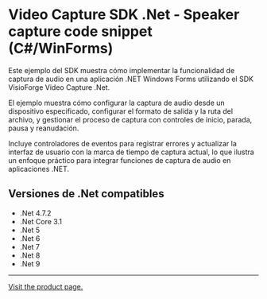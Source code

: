 ﻿# Video Capture SDK .Net - Speaker capture code snippet (C#/WinForms)

Este ejemplo del SDK muestra cómo implementar la funcionalidad de captura de audio en una aplicación .NET Windows Forms utilizando el SDK VisioForge Video Capture .Net.

El ejemplo muestra cómo configurar la captura de audio desde un dispositivo especificado, configurar el formato de salida y la ruta del archivo, y gestionar el proceso de captura con controles de inicio, parada, pausa y reanudación.

Incluye controladores de eventos para registrar errores y actualizar la interfaz de usuario con la marca de tiempo de captura actual, lo que ilustra un enfoque práctico para integrar funciones de captura de audio en aplicaciones .NET.

## Versiones de .Net compatibles

* .Net 4.7.2
* .Net Core 3.1
* .Net 5
* .Net 6
* .Net 7
* .Net 8
* .Net 9

---

[Visit the product page.](https://www.visioforge.com/video-capture-sdk-net)
